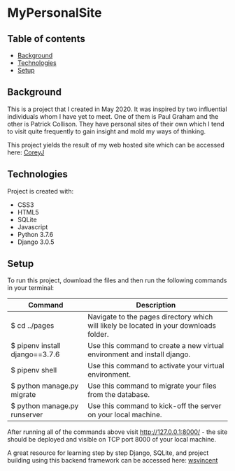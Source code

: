 # MyPersonalSite

## Table of contents
* [Background](#general-info)
* [Technologies](#technologies)
* [Setup](#setup)

## Background
This is a project that I created in May 2020. 
It was inspired by two influential individuals whom I have yet to meet. 
One of them is Paul Graham and the other is Patrick Collison.
They have personal sites of their own which I tend to visit quite frequently to gain insight and mold my ways of thinking.

This project yields the result of my web hosted site which can be accessed here: [CoreyJ](https://coreysjordan.com)

	
## Technologies
Project is created with:
* CSS3
* HTML5
* SQLite
* Javascript
* Python 3.7.6
* Django 3.0.5
 
	
## Setup
To run this project, download the files and then run the following commands in your terminal:

Command | Description
-------------|--------------------------------
$ cd ../pages | Navigate to the pages directory which will likely be located in your downloads folder.
$ pipenv install django==3.7.6 |Use this command to create a new virtual environment and install django.
$ pipenv shell | Use this command to activate your virtual environment.
$ python manage.py migrate| Use this command to migrate your files from the database.
$ python manage.py runserver | Use this command to kick-off the server on your local machine.


After running all of the commands above visit http://127.0.0.1:8000/ - the site should be deployed and visible on TCP port 8000 of your local machine.


A great resource for learning step by step Django, SQLite, and project building using this backend framework can be accessed here: [wsvincent](https://github.com/wsvincent/djangoforbeginners)
